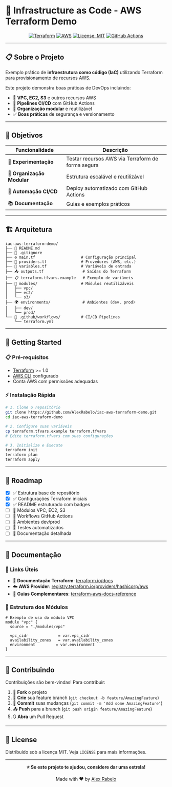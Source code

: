 # 🚀 Infrastructure as Code - AWS Terraform Demo

<div align="center">

[![Terraform](https://img.shields.io/badge/Terraform-1.0+-623CE4?style=for-the-badge&logo=terraform&logoColor=white)](https://www.terraform.io/)
[![AWS](https://img.shields.io/badge/AWS-Cloud-FF9900?style=for-the-badge&logo=amazon-aws&logoColor=white)](https://aws.amazon.com/)
[![License: MIT](https://img.shields.io/badge/License-MIT-yellow.svg?style=for-the-badge)](https://opensource.org/licenses/MIT)
[![GitHub Actions](https://img.shields.io/badge/CI/CD-GitHub_Actions-2088FF?style=for-the-badge&logo=github-actions&logoColor=white)](https://github.com/features/actions)

</div>

---

## 📋 Sobre o Projeto

Exemplo prático de **infraestrutura como código (IaC)** utilizando Terraform para provisionamento de recursos AWS. 

Este projeto demonstra boas práticas de DevOps incluindo:
- 🔧 **VPC, EC2, S3** e outros recursos AWS
- 🚀 **Pipelines CI/CD** com GitHub Actions  
- 📁 **Organização modular** e reutilizável
- ✅ **Boas práticas** de segurança e versionamento

---

## 🎯 Objetivos

| Funcionalidade | Descrição |
|---------------|-----------|
| 🧪 **Experimentação** | Testar recursos AWS via Terraform de forma segura |
| 📐 **Organização Modular** | Estrutura escalável e reutilizável |
| 🔄 **Automação CI/CD** | Deploy automatizado com GitHub Actions |
| 📚 **Documentação** | Guias e exemplos práticos |

---

## 🏗️ Arquitetura

```
iac-aws-terraform-demo/
├── 📄 README.md
├── 🚫 .gitignore
├── ⚙️ main.tf                    # Configuração principal
├── 🔌 providers.tf               # Provedores (AWS, etc.)
├── 📝 variables.tf               # Variáveis de entrada
├── 📤 outputs.tf                 # Saídas do Terraform
├── 📋 terraform.tfvars.example   # Exemplo de variáveis
├── 📁 modules/                   # Módulos reutilizáveis
│   ├── vpc/
│   ├── ec2/
│   └── s3/
├── 🌍 environments/              # Ambientes (dev, prod)
│   ├── dev/
│   └── prod/
└── 🔄 .github/workflows/         # CI/CD Pipelines
    └── terraform.yml
```

---

## 🚀 Getting Started

### 📋 Pré-requisitos

- [Terraform](https://www.terraform.io/downloads.html) >= 1.0
- [AWS CLI](https://aws.amazon.com/cli/) configurado
- Conta AWS com permissões adequadas

### ⚡ Instalação Rápida

```bash
# 1. Clone o repositório
git clone https://github.com/AlexRabelo/iac-aws-terraform-demo.git
cd iac-aws-terraform-demo

# 2. Configure suas variáveis
cp terraform.tfvars.example terraform.tfvars
# Edite terraform.tfvars com suas configurações

# 3. Initialize e Execute
terraform init
terraform plan
terraform apply
```

---

## 🚦 Roadmap

- [x] ✅ Estrutura base do repositório
- [x] ✅ Configurações Terraform iniciais
- [x] ✅ README estruturado com badges
- [ ] 🔄 Módulos VPC, EC2, S3
- [ ] 🔄 Workflows GitHub Actions
- [ ] 🔄 Ambientes dev/prod
- [ ] 🔄 Testes automatizados
- [ ] 🔄 Documentação detalhada

---

## 📖 Documentação

### 🔗 Links Úteis

- 📘 **Documentação Terraform**: [terraform.io/docs](https://www.terraform.io/docs)
- ☁️ **AWS Provider**: [registry.terraform.io/providers/hashicorp/aws](https://registry.terraform.io/providers/hashicorp/aws/latest/docs)
- 🎯 **Guias Complementares**: [terraform-aws-docs-reference](https://github.com/AlexRabelo/terraform-aws-docs-reference)

### 📁 Estrutura dos Módulos

```hcl
# Exemplo de uso do módulo VPC
module "vpc" {
  source = "./modules/vpc"
  
  vpc_cidr             = var.vpc_cidr
  availability_zones   = var.availability_zones
  environment         = var.environment
}
```

---

## 🤝 Contribuindo

Contribuições são bem-vindas! Para contribuir:

1. 🍴 **Fork** o projeto
2. 🌟 **Crie** sua feature branch (`git checkout -b feature/AmazingFeature`)
3. 💾 **Commit** suas mudanças (`git commit -m 'Add some AmazingFeature'`)
4. 📤 **Push** para a branch (`git push origin feature/AmazingFeature`)
5. 🔃 **Abra** um Pull Request

---

## 📄 License

Distribuído sob a licença MIT. Veja `LICENSE` para mais informações.

---

<div align="center">

**⭐ Se este projeto te ajudou, considere dar uma estrela!**

Made with ❤️ by [Alex Rabelo](https://github.com/AlexRabelo)

</div>
